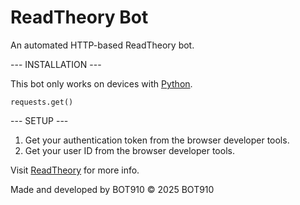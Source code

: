 ReadTheory Bot
===============

An automated HTTP-based ReadTheory bot.

--- INSTALLATION ---

This bot only works on devices with [Python](https://www.python.org/).

`requests.get()`

--- SETUP ---
1. Get your authentication token from the browser developer tools.
2. Get your user ID from the browser developer tools.


Visit [ReadTheory](https://www.readtheory.org/) for more info.


Made and developed by BOT910
© 2025 BOT910
